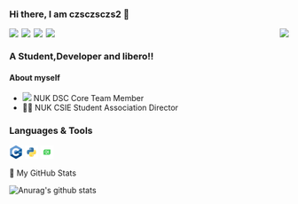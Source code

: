 ### Hi there, I am czsczsczs2 👋

[<img align="left" width=22px src="https://cdn.jsdelivr.net/npm/simple-icons@v3/icons/facebook.svg">][facebook]
[<img align="left" width=22px src="https://cdn.jsdelivr.net/npm/simple-icons@v3/icons/instagram.svg">][instagram]
[<img align="left" width=22px src="https://cdn.jsdelivr.net/npm/simple-icons@3.13.0/icons/line.svg">][line]
[<img align="left" width=22px src="https://cdn.jsdelivr.net/npm/simple-icons@3.13.0/icons/twitter.svg">][twitter]
<img align="right" src="https://i.makeagif.com/media/9-16-2016/mFg1NY.gif">
<br>

### A Student,Developer and libero!!


#### About myself

- <img width="22px" src="https://dscfau.com/static/media/logo.ade0843b.png"> NUK DSC Core Team Member 
- 🙋‍♂️ NUK CSIE Student Association Director


### Languages & Tools

<code><img width=24px src="https://raw.githubusercontent.com/github/explore/80688e429a7d4ef2fca1e82350fe8e3517d3494d/topics/cpp/cpp.png"></code>
<code><img width=24px src="https://raw.githubusercontent.com/github/explore/80688e429a7d4ef2fca1e82350fe8e3517d3494d/topics/python/python.png"></code>
<code><img width=24px src="https://raw.githubusercontent.com/github/explore/80688e429a7d4ef2fca1e82350fe8e3517d3494d/topics/qt/qt.png"></code>


📝 My GitHub Stats  

![Anurag's github stats](https://github-readme-stats.vercel.app/api?username=czsczsczs2&show_icons=true&theme=dark)  




[facebook]: https://www.facebook.com/profile.php?id=100000805354377
[instagram]: https://www.instagram.com/izayoi__16/
[line]: https://line.me/ti/p/H5DgV3YgOk
[twitter]: https://twitter.com/izayoi____16
